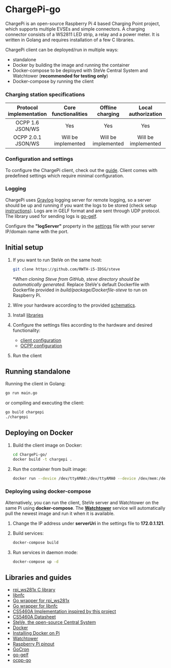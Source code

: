 # ChargePi-go

ChargePi is an open-source Raspberry Pi 4 based Charging Point project, which supports multiple EVSEs and simple
connectors. A charging connector consists of a WS2811 LED strip, a relay and a power meter. It is written in Golang and
requires installation of a few C libraries.

ChargePi client can be deployed/run in multiple ways:

- standalone
- Docker by building the image and running the container
- Docker-compose to be deployed with SteVe Central System and Watchtower (**recommended for testing only**)
- Docker-compose by running the client

### Charging station specifications

| Protocol implementation | Core functionalities | Offline charging | Local authorization | Charging profiles |
| :---:    | :---:    | :---:    |:---:    | :---:    |
| OCPP 1.6 JSON/WS | Yes | Yes | Yes | No |
| OCPP 2.0.1 JSON/WS | Will be implemented | Will be implemented | Will be implemented | No |

### Configuration and settings

To configure the ChargePi client, check out the [guide](/docs/client/configuration.md). Client comes with predefined
settings which require minimal configuration.

### Logging

ChargePi uses [Graylog](https://www.graylog.org/) logging server for remote logging, so a server should be up and
running if you want the logs to be stored (check setup [instructions](/docs/services/graylog.md)). Logs are in GELF
format and are sent through UDP protocol. The library used for sending logs
is [go-gelf](https://github.com/Graylog2/go-gelf).

Configure the **"logServer"** property in the [settings](/configs/settings.json) file with your server IP/domain name
with the port.

## Initial setup

1. If you want to run SteVe on the same host:

   ```bash
   git clone https://github.com/RWTH-i5-IDSG/steve
   ```

   *_When cloning Steve from GitHub, steve directory should be automatically generated._
   Replace SteVe's default Dockerfile with Dockerfile provided in _build/package/Dockerfile-steve_ to run on Raspberry
   Pi.

2. Wire your hardware according to the provided [schematics](/docs/hardware/hardware.md).

3. Install [libraries](/docs/client/installing-libraries.md)

4. Configure the settings files according to the hardware and desired functionality:
    - [client configuration](/docs/client/configuration.md)
    - [OCPP configuration](/docs/ocpp/ocpp-16.md)

5. Run the client

## Running standalone

Running the client in Golang:

   ```bash
   go run main.go
   ```

or compiling and executing the client:

   ```bash
   go build chargepi
   ./chargepi
   ```

## Deploying on Docker

1. Build the client image on Docker:

   ```bash
   cd ChargePi-go/
   docker build -t chargepi .
   ```

2. Run the container from built image:

   ```bash
   docker run --device /dev/ttyAMA0:/dev/ttyAMA0 --device /dev/mem:/dev/mem --privileged chargepi
   ```

### Deploying using docker-compose

Alternatively, you can run the client, SteVe server and Watchtower on the same Pi using **docker-compose**.
The **[Watchtower](https://github.com/containrrr/watchtower)** service will automatically pull the newest image and run
it when it is available.

1. Change the IP address under __serverUri__ in the settings file to **172.0.1.121**.

2. Build services:

    ```bash
    docker-compose build
    ```

3. Run services in daemon mode:

   ```bash
   docker-compose up -d
   ```

## Libraries and guides

- [rpi_ws281x C library](https://github.com/jgarff/rpi_ws281x)
- [libnfc](https://github.com/nfc-tools/libnfc)
- [Go wrapper for rpi_ws281x](https://github.com/rpi-ws281x/rpi-ws281x-go)
- [Go wrapper for libnfc](https://github.com/clausecker/nfc)
- [CS5460A Implementation inspired by this project](https://github.com/cbm80amiga/ST7789_power_meter_cs5460a_display/)
- [CS5460A Datasheet](https://statics.cirrus.com/pubs/proDatasheet/CS5460A_F5.pdf)
- [SteVe, the open-source Central System](https://github.com/RWTH-i5-IDSG/steve)
- [Docker](https://docs.docker.com/)
- [Installing Docker on Pi](https://www.docker.com/blog/happy-pi-day-docker-raspberry-pi/)
- [Watchtower](https://github.com/containrrr/watchtower)
- [Raspberry Pi pinout](https://pinout.xyz/)
- [GoCron](https://github.com/go-co-op/gocron)
- [go-gelf](https://github.com/Graylog2/go-gelf)
- [ocpp-go](https://github.com/lorenzodonini/ocpp-go)